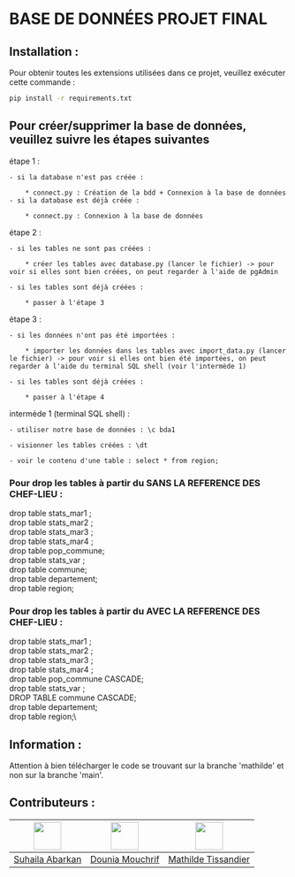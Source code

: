 # BASE DE DONNÉES PROJET FINAL

## Installation : 

Pour obtenir toutes les extensions utilisées dans ce projet, veuillez exécuter cette commande : 

```bash 
pip install -r requirements.txt
```

## Pour créer/supprimer la base de données, veuillez suivre les étapes suivantes
 étape 1 : 

    - si la database n'est pas créée :

        * connect.py : Création de la bdd + Connexion à la base de données
    - si la database est déjà créée :

        * connect.py : Connexion à la base de données

étape 2 : 

    - si les tables ne sont pas créées :

        * créer les tables avec database.py (lancer le fichier) -> pour voir si elles sont bien créées, on peut regarder à l'aide de pgAdmin 

    - si les tables sont déjà créées :

        * passer à l'étape 3

étape 3 : 

    - si les données n'ont pas été importées :

        * importer les données dans les tables avec import_data.py (lancer le fichier) -> pour voir si elles ont bien été importées, on peut regarder à l'aide du terminal SQL shell (voir l'intermède 1) 

    - si les tables sont déjà créées :

        * passer à l'étape 4

intermède 1 (terminal SQL shell) :

    - utiliser notre base de données : \c bda1

    - visionner les tables créées : \dt

    - voir le contenu d'une table : select * from region;

### Pour drop les tables à partir du SANS LA REFERENCE DES CHEF-LIEU :

drop table stats_mar1 ;\
drop table stats_mar2 ;\
drop table stats_mar3 ;\
drop table stats_mar4 ;\
drop table pop_commune;\
drop table stats_var ;\
drop table commune;\
drop table departement;\
drop table region;

### Pour drop les tables à partir du AVEC LA REFERENCE DES CHEF-LIEU :

drop table stats_mar1 ;\
drop table stats_mar2 ;\
drop table stats_mar3 ;\
drop table stats_mar4 ;\
drop table pop_commune CASCADE;\
drop table stats_var ;\
DROP TABLE commune CASCADE;\
drop table departement;\
drop table region;\

## Information : 

Attention à bien télécharger le code se trouvant sur la branche 'mathilde' et non sur la branche 'main'.
## Contributeurs  : 

| [<img src="https://avatars.githubusercontent.com/u/102798630?v=4" width="50" height="50" alt=""/>](https://github.com/suhailaabarkan) | [<img src="https://avatars.githubusercontent.com/u/102798610?v=4" width="50" height="50" alt=""/>](https://github.com/douniamouchrif) | [<img src="https://avatars.githubusercontent.com/u/102798509?v=4" width="50" height="50" alt=""/>](https://github.com/mathildetissandier) |
| :-----------------------------------------------------------------------------------------------------------------------------: | :-------------------------------------------------------------------------------------------------------------------------: | :--------------------------------------------------------------------------------------------------------------------: |
|                                        [Suhaila Abarkan](https://github.com/suhailaabarkan)                                        |                                    [Dounia Mouchrif](https://github.com/douniamouchrif)                                    |                               [Mathilde Tissandier](https://github.com/mathildetissandier)                               |
